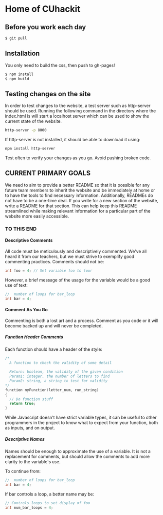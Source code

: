 # Home of CUhackit

## Before you work each day

```bash
$ git pull
```

## Installation

You only need to build the css, then push to gh-pages!

```bash
$ npm install
$ npm build

```

## Testing changes on the site

In order to test changes to the website, a test server such as http-server should be used.
Running the following command in the directory where the index.html is will start a localhost
server which can be used to show the current state of the website.

```bash
http-server -p 8000
```

If http-server is not installed, it should be able to download it using:

```bash
npm install http-server
```

Test often to verify your changes as you go. Avoid pushing broken code.

## CURRENT PRIMARY GOALS

  We need to aim to provide a better README so that it is possible for any
future team members to inherit the website and be immediately at home or to
have the tools to find necessary information.
  Additionally, READMEs do not have to be a one-time deal. If you write for 
a new section of the website, write a README for that section. This can help
keep this README streamlined while making relevant information for a particular
part of the website more easily accessible. 

### TO THIS END
#### Descriptive Comments
  All code must be meticulously and descriptively commented. We've all heard
it from our teachers, but we must strive to exemplify good commenting practices.
Comments should not be:

```c
int foo = 4; // Set variable foo to four
```
   However, a brief message of the usage for the variable would be a good use of 
text:

```c
//  number of loops for bar_loop
int bar = 4; 
```

#### Comment As You Go
 
  Commenting is both a lost art and a process. Comment as you code or it will
become backed up and will never be completed.

##### Function Header Comments

Each function should have a header of the style:

```c
/*
  A function to check the validity of some detail
  
  Return: boolean, the validity of the given condition
  Param1: integer, the number of letters to find
  Param2: string, a string to test for validity 
*/
function myFunction(letter_num, run_string)
{
  // Do function stuff
  return true;
}
```

While Javascript doesn't have strict variable types, 
it can be useful to other programmers in the project
to know what to expect from your function, both as inputs, and on output.

##### Descriptive Names

  Names should be enough to approximate the use of a variable. It is not a
replacement for comments, but should allow the comments to add more clarity
to the variable's use. 

To continue from:

```c 
//  number of loops for bar_loop
int bar = 4;
```

If bar controls a loop, a better name may be:

```c
// Controls loops to set display of foo
int num_bar_loops = 4;
```








